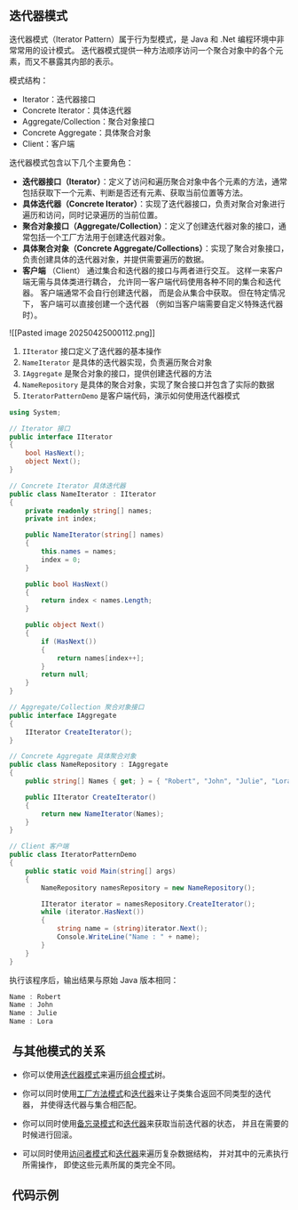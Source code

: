 ## 迭代器模式
迭代器模式（Iterator Pattern）属于行为型模式，是 Java 和 .Net 编程环境中非常常用的设计模式。
迭代器模式提供一种方法顺序访问一个聚合对象中的各个元素，而又不暴露其内部的表示。

模式结构：
- Iterator：迭代器接口
- Concrete Iterator：具体迭代器
- Aggregate/Collection：聚合对象接口
- Concrete Aggregate：具体聚合对象
- Client：客户端

迭代器模式包含以下几个主要角色：
- **迭代器接口（Iterator）**：定义了访问和遍历聚合对象中各个元素的方法，通常包括获取下一个元素、判断是否还有元素、获取当前位置等方法。
- **具体迭代器（Concrete Iterator）**：实现了迭代器接口，负责对聚合对象进行遍历和访问，同时记录遍历的当前位置。
- **聚合对象接口（Aggregate/Collection）**：定义了创建迭代器对象的接口，通常包括一个工厂方法用于创建迭代器对象。
- **具体聚合对象（Concrete Aggregate/Collections）**：实现了聚合对象接口，负责创建具体的迭代器对象，并提供需要遍历的数据。
- **客户端** （Client） 通过集合和迭代器的接口与两者进行交互。 这样一来客户端无需与具体类进行耦合， 允许同一客户端代码使用各种不同的集合和迭代器。
    客户端通常不会自行创建迭代器， 而是会从集合中获取。 但在特定情况下， 客户端可以直接创建一个迭代器 （例如当客户端需要自定义特殊迭代器时）。

![[Pasted image 20250425000112.png]]

1. `IIterator` 接口定义了迭代器的基本操作
2. `NameIterator` 是具体的迭代器实现，负责遍历聚合对象
3. `IAggregate` 是聚合对象的接口，提供创建迭代器的方法
4. `NameRepository` 是具体的聚合对象，实现了聚合接口并包含了实际的数据
5. `IteratorPatternDemo` 是客户端代码，演示如何使用迭代器模式

```csharp
using System;

// Iterator 接口
public interface IIterator
{
    bool HasNext();
    object Next();
}

// Concrete Iterator 具体迭代器
public class NameIterator : IIterator
{
    private readonly string[] names;
    private int index;

    public NameIterator(string[] names)
    {
        this.names = names;
        index = 0;
    }

    public bool HasNext()
    {
        return index < names.Length;
    }

    public object Next()
    {
        if (HasNext())
        {
            return names[index++];
        }
        return null;
    }
}

// Aggregate/Collection 聚合对象接口
public interface IAggregate
{
    IIterator CreateIterator();
}

// Concrete Aggregate 具体聚合对象
public class NameRepository : IAggregate
{
    public string[] Names { get; } = { "Robert", "John", "Julie", "Lora" };

    public IIterator CreateIterator()
    {
        return new NameIterator(Names);
    }
}

// Client 客户端
public class IteratorPatternDemo
{
    public static void Main(string[] args)
    {
        NameRepository namesRepository = new NameRepository();

        IIterator iterator = namesRepository.CreateIterator();
        while (iterator.HasNext())
        {
            string name = (string)iterator.Next();
            Console.WriteLine("Name : " + name);
        }
    }
}
```

执行该程序后，输出结果与原始 Java 版本相同：
```cs
Name : Robert
Name : John
Name : Julie
Name : Lora
```

##  与其他模式的关系
- 你可以使用[迭代器模式](https://refactoringguru.cn/design-patterns/iterator)来遍历[组合模式](https://refactoringguru.cn/design-patterns/composite)树。
    
- 你可以同时使用[工厂方法模式](https://refactoringguru.cn/design-patterns/factory-method)和[迭代器](https://refactoringguru.cn/design-patterns/iterator)来让子类集合返回不同类型的迭代器， 并使得迭代器与集合相匹配。
    
- 你可以同时使用[备忘录模式](https://refactoringguru.cn/design-patterns/memento)和[迭代器](https://refactoringguru.cn/design-patterns/iterator)来获取当前迭代器的状态， 并且在需要的时候进行回滚。
    
- 可以同时使用[访问者模式](https://refactoringguru.cn/design-patterns/visitor)和[迭代器](https://refactoringguru.cn/design-patterns/iterator)来遍历复杂数据结构， 并对其中的元素执行所需操作， 即使这些元素所属的类完全不同。
    

##  代码示例
